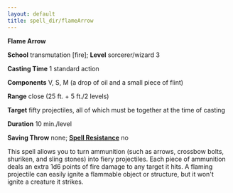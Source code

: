 ```yaml
---
layout: default
title: spell_dir/flameArrow
---
```

 **Flame Arrow**

**School** transmutation [fire]; **Level** sorcerer/wizard 3

**Casting Time** 1 standard action

**Components** V, S, M (a drop of oil and a small piece of flint)

**Range** close (25 ft. + 5 ft./2 levels)

**Target** fifty projectiles, all of which must be together at the time of casting

**Duration** 10 min./level

**Saving Throw** none; **[Spell Resistance](../glossary#_spell-resistance)** no

This spell allows you to turn ammunition (such as arrows, crossbow bolts, shuriken, and sling stones) into fiery projectiles. Each piece of ammunition deals an extra 1d6 points of fire damage to any target it hits. A flaming projectile can easily ignite a flammable object or structure, but it won't ignite a creature it strikes.

